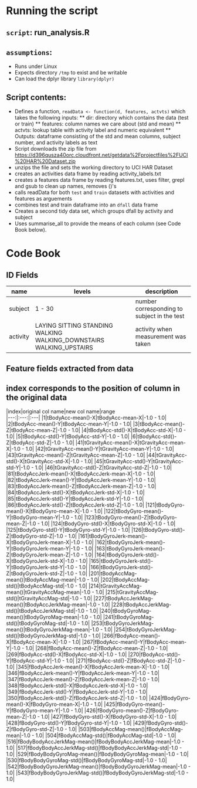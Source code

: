 # Running the script
## `script`: run_analysis.R
## `assumptions`: 
* Runs under Linux 
* Expects directory `/tmp` to exist and be writable
* Can load the dplyr library `library(dplyr)`

## Script contents:
* Defines a function, `readData <- function(d, features, actvts)` which takes the following inputs:
** dir: directory which contains the data (test or train)
** features: column names we care about (std and mean)
** actvts: lookup table with activity label and numeric equivalent
** Outputs: dataframe consisting of the std and mean columns, subject number, and activity labels as text 
* Script downloads the zip file from https://d396qusza40orc.cloudfront.net/getdata%2Fprojectfiles%2FUCI%20HAR%20Dataset.zip
* unzips the file and sets the working directory to UCI HAR Dataset
* creates an activities data frame by reading activity_labels.txt
* creates a features data frame by reading features.txt, uses filter, grepl and gsub to clean up names, removes ()'s
* calls readData for both `test` and `train` datasets with activities and features as arguements
* combines test and train dataframe into an `dfall` data frame
* Creates a second tidy data set, which groups dfall by activity and subject 
* Uses summarise_all to provide the means of each column (see Code Book below).

# Code Book
## ID Fields
|name|levels|description|
|---|---|---|
|subject|1 - 30|number corresponding to subject in the test|
|activity|LAYING SITTING STANDING WALKING WALKING_DOWNSTAIRS WALKING_UPSTAIRS|activity when measurement was taken|

## Feature fields extracted from data
## index corresponds to the position of column in the original data
|index|original col name|new col name|range\
|---:|:---:|:---|
|1|tBodyAcc-mean()-X|tBodyAcc-mean-X|-1.0 - 1.0|
|2|tBodyAcc-mean()-Y|tBodyAcc-mean-Y|-1.0 - 1.0|
|3|tBodyAcc-mean()-Z|tBodyAcc-mean-Z|-1.0 - 1.0|
|4|tBodyAcc-std()-X|tBodyAcc-std-X|-1.0 - 1.0|
|5|tBodyAcc-std()-Y|tBodyAcc-std-Y|-1.0 - 1.0|
|6|tBodyAcc-std()-Z|tBodyAcc-std-Z|-1.0 - 1.0|
|41|tGravityAcc-mean()-X|tGravityAcc-mean-X|-1.0 - 1.0|
|42|tGravityAcc-mean()-Y|tGravityAcc-mean-Y|-1.0 - 1.0|
|43|tGravityAcc-mean()-Z|tGravityAcc-mean-Z|-1.0 - 1.0|
|44|tGravityAcc-std()-X|tGravityAcc-std-X|-1.0 - 1.0|
|45|tGravityAcc-std()-Y|tGravityAcc-std-Y|-1.0 - 1.0|
|46|tGravityAcc-std()-Z|tGravityAcc-std-Z|-1.0 - 1.0|
|81|tBodyAccJerk-mean()-X|tBodyAccJerk-mean-X|-1.0 - 1.0|
|82|tBodyAccJerk-mean()-Y|tBodyAccJerk-mean-Y|-1.0 - 1.0|
|83|tBodyAccJerk-mean()-Z|tBodyAccJerk-mean-Z|-1.0 - 1.0|
|84|tBodyAccJerk-std()-X|tBodyAccJerk-std-X|-1.0 - 1.0|
|85|tBodyAccJerk-std()-Y|tBodyAccJerk-std-Y|-1.0 - 1.0|
|86|tBodyAccJerk-std()-Z|tBodyAccJerk-std-Z|-1.0 - 1.0|
|121|tBodyGyro-mean()-X|tBodyGyro-mean-X|-1.0 - 1.0|
|122|tBodyGyro-mean()-Y|tBodyGyro-mean-Y|-1.0 - 1.0|
|123|tBodyGyro-mean()-Z|tBodyGyro-mean-Z|-1.0 - 1.0|
|124|tBodyGyro-std()-X|tBodyGyro-std-X|-1.0 - 1.0|
|125|tBodyGyro-std()-Y|tBodyGyro-std-Y|-1.0 - 1.0|
|126|tBodyGyro-std()-Z|tBodyGyro-std-Z|-1.0 - 1.0|
|161|tBodyGyroJerk-mean()-X|tBodyGyroJerk-mean-X|-1.0 - 1.0|
|162|tBodyGyroJerk-mean()-Y|tBodyGyroJerk-mean-Y|-1.0 - 1.0|
|163|tBodyGyroJerk-mean()-Z|tBodyGyroJerk-mean-Z|-1.0 - 1.0|
|164|tBodyGyroJerk-std()-X|tBodyGyroJerk-std-X|-1.0 - 1.0|
|165|tBodyGyroJerk-std()-Y|tBodyGyroJerk-std-Y|-1.0 - 1.0|
|166|tBodyGyroJerk-std()-Z|tBodyGyroJerk-std-Z|-1.0 - 1.0|
|201|tBodyAccMag-mean()|tBodyAccMag-mean|-1.0 - 1.0|
|202|tBodyAccMag-std()|tBodyAccMag-std|-1.0 - 1.0|
|214|tGravityAccMag-mean()|tGravityAccMag-mean|-1.0 - 1.0|
|215|tGravityAccMag-std()|tGravityAccMag-std|-1.0 - 1.0|
|227|tBodyAccJerkMag-mean()|tBodyAccJerkMag-mean|-1.0 - 1.0|
|228|tBodyAccJerkMag-std()|tBodyAccJerkMag-std|-1.0 - 1.0|
|240|tBodyGyroMag-mean()|tBodyGyroMag-mean|-1.0 - 1.0|
|241|tBodyGyroMag-std()|tBodyGyroMag-std|-1.0 - 1.0|
|253|tBodyGyroJerkMag-mean()|tBodyGyroJerkMag-mean|-1.0 - 1.0|
|254|tBodyGyroJerkMag-std()|tBodyGyroJerkMag-std|-1.0 - 1.0|
|266|fBodyAcc-mean()-X|fBodyAcc-mean-X|-1.0 - 1.0|
|267|fBodyAcc-mean()-Y|fBodyAcc-mean-Y|-1.0 - 1.0|
|268|fBodyAcc-mean()-Z|fBodyAcc-mean-Z|-1.0 - 1.0|
|269|fBodyAcc-std()-X|fBodyAcc-std-X|-1.0 - 1.0|
|270|fBodyAcc-std()-Y|fBodyAcc-std-Y|-1.0 - 1.0|
|271|fBodyAcc-std()-Z|fBodyAcc-std-Z|-1.0 - 1.0|
|345|fBodyAccJerk-mean()-X|fBodyAccJerk-mean-X|-1.0 - 1.0|
|346|fBodyAccJerk-mean()-Y|fBodyAccJerk-mean-Y|-1.0 - 1.0|
|347|fBodyAccJerk-mean()-Z|fBodyAccJerk-mean-Z|-1.0 - 1.0|
|348|fBodyAccJerk-std()-X|fBodyAccJerk-std-X|-1.0 - 1.0|
|349|fBodyAccJerk-std()-Y|fBodyAccJerk-std-Y|-1.0 - 1.0|
|350|fBodyAccJerk-std()-Z|fBodyAccJerk-std-Z|-1.0 - 1.0|
|424|fBodyGyro-mean()-X|fBodyGyro-mean-X|-1.0 - 1.0|
|425|fBodyGyro-mean()-Y|fBodyGyro-mean-Y|-1.0 - 1.0|
|426|fBodyGyro-mean()-Z|fBodyGyro-mean-Z|-1.0 - 1.0|
|427|fBodyGyro-std()-X|fBodyGyro-std-X|-1.0 - 1.0|
|428|fBodyGyro-std()-Y|fBodyGyro-std-Y|-1.0 - 1.0|
|429|fBodyGyro-std()-Z|fBodyGyro-std-Z|-1.0 - 1.0|
|503|fBodyAccMag-mean()|fBodyAccMag-mean|-1.0 - 1.0|
|504|fBodyAccMag-std()|fBodyAccMag-std|-1.0 - 1.0|
|516|fBodyBodyAccJerkMag-mean()|fBodyBodyAccJerkMag-mean|-1.0 - 1.0|
|517|fBodyBodyAccJerkMag-std()|fBodyBodyAccJerkMag-std|-1.0 - 1.0|
|529|fBodyBodyGyroMag-mean()|fBodyBodyGyroMag-mean|-1.0 - 1.0|
|530|fBodyBodyGyroMag-std()|fBodyBodyGyroMag-std|-1.0 - 1.0|
|542|fBodyBodyGyroJerkMag-mean()|fBodyBodyGyroJerkMag-mean|-1.0 - 1.0|
|543|fBodyBodyGyroJerkMag-std()|fBodyBodyGyroJerkMag-std|-1.0 - 1.0|
